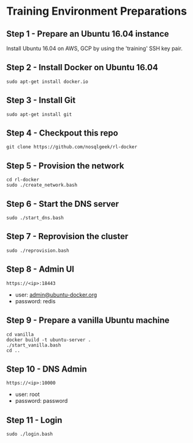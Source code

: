 # Training Environment Preparations

## Step 1 - Prepare an Ubuntu 16.04 instance

Install Ubuntu 16.04 on AWS, GCP by using the 'training' SSH key pair.


## Step 2 - Install Docker on Ubuntu 16.04

```
sudo apt-get install docker.io
```

## Step 3 - Install Git

```
sudo apt-get install git
```

## Step 4 - Checkpout this repo

```
git clone https://github.com/nosqlgeek/rl-docker
```

## Step 5 - Provision the network

```
cd rl-docker
sudo ./create_network.bash
```

## Step 6 - Start the DNS server

```
sudo ./start_dns.bash
```

## Step 7 - Reprovision the cluster

```
sudo ./reprovision.bash
```

## Step 8 - Admin UI

```
https://<ip>:18443
```

* user: admin@ubuntu-docker.org
* password: redis


## Step 9 - Prepare a vanilla Ubuntu machine

```
cd vanilla
docker build -t ubuntu-server .
./start_vanilla.bash
cd ..
```

## Step 10 - DNS Admin

```
https://<ip>:10000
```

* user: root
* password: password

## Step 11 - Login

```
sudo ./login.bash
```
